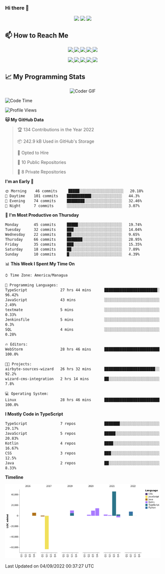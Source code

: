 ### Hi there 👋

<!--
**DevKenny/DevKenny** is a ✨ _special_ ✨ repository because its `README.md` (this file) appears on your GitHub profile.

Here are some ideas to get you started:

- 🔭 I’m currently working on ...
- 🌱 I’m currently learning ...
- 👯 I’m looking to collaborate on ...
- 🤔 I’m looking for help with ...
- 💬 Ask me about ...
- 📫 How to reach me: ...
- 😄 Pronouns: ...
- ⚡ Fun fact: ...
-->

<p align = "center">
  <img src="https://github-readme-stats.vercel.app/api?username=DevKenny&count_private=true&show_icons=true&theme=graywhite&line_height=30&hide_border=true">
  <img src="https://github-readme-stats.vercel.app/api/top-langs/?username=DevKenny&hide=html,css&theme=graywhite&hide_border=true">
  <img src="https://github-profile-summary-cards.vercel.app/api/cards/profile-details?username=DevKenny&theme=vue">
</p>

## 📫 How to Reach Me

<p align="center">
 <a href="https://devkenny.github.io">
  <img src="https://img.shields.io/badge/DevKenny-%23206A5D.svg?&style=for-the-badge&logo=jquery&logoColor=white" />
 </a>

 <a href="https://www.linkedin.com/in/hreal92">
  <img src="https://img.shields.io/badge/connect-%230077B5.svg?&style=for-the-badge&logo=linkedin&logoColor=white" />
 </a>

 <a href="https://join.skype.com/invite/IQ6gVADlpBSM">
  <img src="https://img.shields.io/badge/chat-%2300AFF0.svg?&style=for-the-badge&logo=skype&logoColor=white" />
 </a>

 <a href="mailto:realherrold@gmail.com">
  <img src="https://img.shields.io/badge/email-%23C14438.svg?&style=for-the-badge&logo=Gmail&logoColor=white" />
 </a>

 <a href="https://wa.me/50589517503">
  <img src="https://img.shields.io/badge/Whatsapp-%2300BFA5.svg?&style=for-the-badge&logo=Whatsapp&logoColor=white" />
 </a>
</p>

<p align="center">
  <a href="#">
    <img src="https://badges.pufler.dev/visits/DevKenny/DevKenny?style=flat-square&color=green&logo=github">
  </a>
  <a href="#">
    <img src="https://badges.pufler.dev/years/DevKenny?style=flat-square&color=green&logo=github">
  </a>
  <a href="#">
    <img src="https://badges.pufler.dev/repos/DevKenny?style=flat-square&color=green&logo=github">
  </a>
  <a href="#">
    <img src="https://badges.pufler.dev/gists/DevKenny?style=flat-square&color=green&logo=github">
  </a>
  <a href="#">
    <img src="https://badges.pufler.dev/commits/monthly/DevKenny?style=flat-square&color=green&logo=github">
  </a>
</p>

## 📈 My Programming Stats

<p align="center">
 <img src="https://www.mygo.ge/uploads/blog/1584023795.jpg" alt="Coder GIF" style="max-width:500px">
</p>

<!--START_SECTION:waka-->
![Code Time](http://img.shields.io/badge/Code%20Time-4%2C227%20hrs%2053%20mins-blue)

![Profile Views](http://img.shields.io/badge/Profile%20Views-18-blue)

**🐱 My GitHub Data** 

> 🏆 134 Contributions in the Year 2022
 > 
> 📦 242.9 kB Used in GitHub's Storage 
 > 
> 💼 Opted to Hire
 > 
> 📜 10 Public Repositories 
 > 
> 🔑 8 Private Repositories  
 > 
**I'm an Early 🐤** 

```text
🌞 Morning    46 commits     █████░░░░░░░░░░░░░░░░░░░░   20.18% 
🌆 Daytime    101 commits    ███████████░░░░░░░░░░░░░░   44.3% 
🌃 Evening    74 commits     ████████░░░░░░░░░░░░░░░░░   32.46% 
🌙 Night      7 commits      ░░░░░░░░░░░░░░░░░░░░░░░░░   3.07%

```
📅 **I'm Most Productive on Thursday** 

```text
Monday       45 commits     █████░░░░░░░░░░░░░░░░░░░░   19.74% 
Tuesday      32 commits     ███░░░░░░░░░░░░░░░░░░░░░░   14.04% 
Wednesday    22 commits     ██░░░░░░░░░░░░░░░░░░░░░░░   9.65% 
Thursday     66 commits     ███████░░░░░░░░░░░░░░░░░░   28.95% 
Friday       35 commits     ███░░░░░░░░░░░░░░░░░░░░░░   15.35% 
Saturday     18 commits     ██░░░░░░░░░░░░░░░░░░░░░░░   7.89% 
Sunday       10 commits     █░░░░░░░░░░░░░░░░░░░░░░░░   4.39%

```


📊 **This Week I Spent My Time On** 

```text
⌚︎ Time Zone: America/Managua

💬 Programming Languages: 
TypeScript               27 hrs 44 mins      ████████████████████████░   96.42% 
JavaScript               43 mins             ░░░░░░░░░░░░░░░░░░░░░░░░░   2.49% 
textmate                 5 mins              ░░░░░░░░░░░░░░░░░░░░░░░░░   0.33% 
Jenkinsfile              5 mins              ░░░░░░░░░░░░░░░░░░░░░░░░░   0.3% 
SQL                      4 mins              ░░░░░░░░░░░░░░░░░░░░░░░░░   0.28%

🔥 Editors: 
WebStorm                 28 hrs 46 mins      █████████████████████████   100.0%

🐱‍💻 Projects: 
airbyte-sources-wizard   26 hrs 32 mins      ███████████████████████░░   92.2% 
wizard-cms-integration   2 hrs 14 mins       ██░░░░░░░░░░░░░░░░░░░░░░░   7.8%

💻 Operating System: 
Linux                    28 hrs 46 mins      █████████████████████████   100.0%

```

**I Mostly Code in TypeScript** 

```text
TypeScript               7 repos             ███████░░░░░░░░░░░░░░░░░░   29.17% 
JavaScript               5 repos             █████░░░░░░░░░░░░░░░░░░░░   20.83% 
Kotlin                   4 repos             ████░░░░░░░░░░░░░░░░░░░░░   16.67% 
CSS                      3 repos             ███░░░░░░░░░░░░░░░░░░░░░░   12.5% 
Java                     2 repos             ██░░░░░░░░░░░░░░░░░░░░░░░   8.33%

```


**Timeline**

![Chart not found](https://raw.githubusercontent.com/DevKenny/DevKenny/main/charts/bar_graph.png) 


 Last Updated on 04/09/2022 00:37:27 UTC
<!--END_SECTION:waka-->

